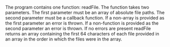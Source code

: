 The program contains one function: readFile. The function takes two parameters. The first parameter must be an array of absolute file paths. The second parameter must be a callback function. If a non-array is provided as the first parameter an error is thrown. If a non-function is provided as the second parameter an error is thrown. If no errors are present readFile returns an array containing the first 64 characters of each file provided in an array in the order in which the files were in the array.
